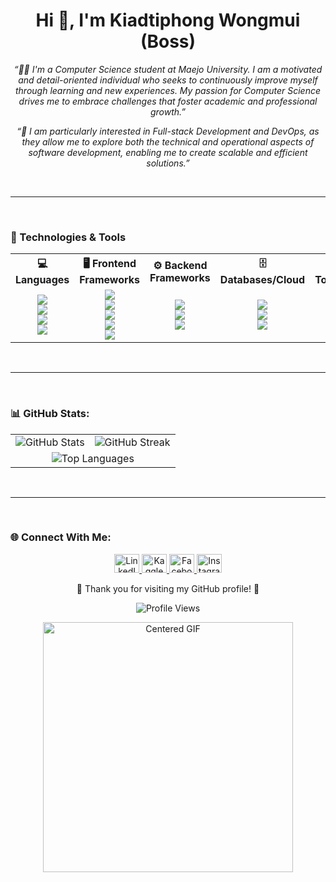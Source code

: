 <h1 align="center">Hi 👋, I'm Kiadtiphong Wongmui (Boss)</h1>
<p align="center">
  <em>“🧑‍💻 I'm a Computer Science student at Maejo University. I am a motivated and detail-oriented individual who seeks to continuously improve myself through learning and new experiences. My passion for Computer Science drives me to embrace challenges that foster academic and professional growth.”</em>
</p>

<p align="center">
  <em>“🌟 I am particularly interested in Full-stack Development and DevOps, as they allow me to explore both the technical and operational aspects of software development, enabling me to create scalable and efficient solutions.”</em>
</p>

<br>

---

<br>

### 🔧 Technologies & Tools
<table align="center" style="border-collapse: collapse; text-align: center;"> 
  <tr> 
    <th>💻 Languages</th>
    <th>🖥️ Frontend Frameworks</th>
    <th>⚙️ Backend Frameworks</th>
    <th>🗄️ Databases/Cloud</th>
    <th>🛠️ Tools/Technical</th> 
  </tr> 
  <tr>
    <td> 
      <img src="https://img.shields.io/badge/HTML5-E34F26?style=for-the-badge&logo=html5&logoColor=white" /><br>
      <img src="https://img.shields.io/badge/CSS3-1572B6?style=for-the-badge&logo=css3&logoColor=white" /><br> 
      <img src="https://img.shields.io/badge/JavaScript-F7DF1E?style=for-the-badge&logo=javascript&logoColor=black" /><br>
      <img src="https://img.shields.io/badge/Python-3776AB?style=for-the-badge&logo=python&logoColor=white" /> 
    </td> 
    <td> 
      <img src="https://img.shields.io/badge/React-20232A?style=for-the-badge&logo=react&logoColor=61DAFB" /><br> 
      <img src="https://img.shields.io/badge/Next.js-000000?style=for-the-badge&logo=next.js&logoColor=white" /><br> 
      <img src="https://img.shields.io/badge/Vue.js-35495E?style=for-the-badge&logo=vue.js&logoColor=4FC08D" /><br> 
      <img src="https://img.shields.io/badge/Tailwind%20CSS-06B6D4?style=for-the-badge&logo=tailwindcss&logoColor=white" /> <br> 
      <img src="https://img.shields.io/badge/Bootstrap-563D7C?style=for-the-badge&logo=bootstrap&logoColor=white" /> 
    </td> 
    <td>
      <img src="https://img.shields.io/badge/Node.js-339933?style=for-the-badge&logo=node.js&logoColor=white" /><br>                                                                                         
      <img src="https://img.shields.io/badge/Express.js-000000?style=for-the-badge&logo=express&logoColor=white" /><br> 
      <img src="https://img.shields.io/badge/Laravel-FF2D20?style=for-the-badge&logo=laravel&logoColor=white" /> 
    </td>
    <td> 
      <img src="https://img.shields.io/badge/MySQL-00000F?style=for-the-badge&logo=mysql&logoColor=white" /><br>
      <img src="https://img.shields.io/badge/MongoDB-4EA94B?style=for-the-badge&logo=mongodb&logoColor=white" /><br>
      <img src="https://img.shields.io/badge/Docker-2496ED?style=for-the-badge&logo=docker&logoColor=white" /> 
    </td> 
    <td> 
      <img src="https://img.shields.io/badge/GitHub-181717?style=for-the-badge&logo=github&logoColor=white" /><br>
      <img src="https://img.shields.io/badge/Linux-FCC624?style=for-the-badge&logo=linux&logoColor=black" /><br>
      <img src="https://img.shields.io/badge/Figma-000000?style=for-the-badge&logo=figma&logoColor=white" />
    </td> 
  </tr>
</table>

<br>

---

<br>

### 📊 GitHub Stats:
<p align="center">
  <table style="border-collapse: collapse; text-align: center;">
    <tr>
      <td>
        <img src="https://github-readme-stats.vercel.app/api?username=kiadtiphong307&show_icons=true&locale=en&theme=radical" alt="GitHub Stats" />
      </td>
      <td>
        <img src="https://github-readme-streak-stats.herokuapp.com/?user=kiadtiphong307&theme=radical" alt="GitHub Streak" />
      </td>
    </tr>
    <tr>
      <td colspan="2">
        <img src="https://github-readme-stats.vercel.app/api/top-langs?username=kiadtiphong307&show_icons=true&locale=en&layout=compact&theme=radical" alt="Top Languages" />
      </td>
    </tr>
  </table>
</p>

<br>

---

<br>

### 🌐 Connect With Me:
<p align="center">
  <a href="https://linkedin.com/in/kiadtiphong-wm" target="_blank"> 
    <img src="https://raw.githubusercontent.com/rahuldkjain/github-profile-readme-generator/master/src/images/icons/Social/linked-in-alt.svg" alt="LinkedIn" height="30" width="40" />
  </a>
  <a href="https://kaggle.com/kiadtiphong192" target="_blank"> 
    <img src="https://raw.githubusercontent.com/rahuldkjain/github-profile-readme-generator/master/src/images/icons/Social/kaggle.svg" alt="Kaggle" height="30" width="40" />
  </a>
  <a href="https://fb.com/boss.kiadtiphong.wongmui" target="_blank"> 
    <img src="https://raw.githubusercontent.com/rahuldkjain/github-profile-readme-generator/master/src/images/icons/Social/facebook.svg" alt="Facebook" height="30" width="40" />
  </a>
  <a href="https://instagram.com/kiadtiphong_192" target="_blank"> 
    <img src="https://raw.githubusercontent.com/rahuldkjain/github-profile-readme-generator/master/src/images/icons/Social/instagram.svg" alt="Instagram" height="30" width="40" />
  </a>
</p>


<p align="center">
  🌟 Thank you for visiting my GitHub profile! 🌟
</p>
<p align="center">
  <img src="https://komarev.com/ghpvc/?username=kiadtiphong307&label=Profile%20views&color=0e75b6&style=flat" alt="Profile Views" />
</p>

<p align="center">
  <img src="https://media.giphy.com/media/hd1ilw50Zdb8Y/giphy.gif" alt="Centered GIF" width="400" />
</p>




